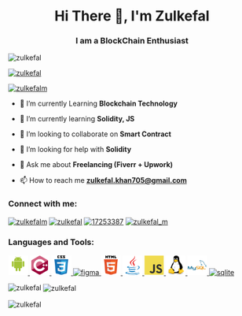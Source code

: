 <h1 align="center">Hi There 👋, I'm Zulkefal</h1>
<h3 align="center">I am a BlockChain Enthusiast</h3>

<p align="left"> <img src="https://komarev.com/ghpvc/?username=zulkefal&label=Profile%20views&color=0e75b6&style=flat" alt="zulkefal" /> </p>

<p align="left"> <a href="https://github.com/ryo-ma/github-profile-trophy"><img src="https://github-profile-trophy.vercel.app/?username=zulkefal" alt="zulkefal" /></a> </p>

<p align="left"> <a href="https://twitter.com/zulkefalm" target="blank"><img src="https://img.shields.io/twitter/follow/zulkefalm?logo=twitter&style=for-the-badge" alt="zulkefalm" /></a> </p>

- 🔭 I’m currently Learning **Blockchain Technology**

- 🌱 I’m currently learning **Solidity, JS**

- 👯 I’m looking to collaborate on **Smart Contract**

- 🤝 I’m looking for help with **Solidity**

- 💬 Ask me about **Freelancing (Fiverr + Upwork)**

- 📫 How to reach me **zulkefal.khan705@gmail.com**

<h3 align="left">Connect with me:</h3>
<p align="left">
<a href="https://twitter.com/zulkefalm" target="blank"><img align="center" src="https://raw.githubusercontent.com/rahuldkjain/github-profile-readme-generator/master/src/images/icons/Social/twitter.svg" alt="zulkefalm" height="30" width="40" /></a>
<a href="https://linkedin.com/in/zulkefal" target="blank"><img align="center" src="https://raw.githubusercontent.com/rahuldkjain/github-profile-readme-generator/master/src/images/icons/Social/linked-in-alt.svg" alt="zulkefal" height="30" width="40" /></a>
<a href="https://stackoverflow.com/users/17253387" target="blank"><img align="center" src="https://raw.githubusercontent.com/rahuldkjain/github-profile-readme-generator/master/src/images/icons/Social/stack-overflow.svg" alt="17253387" height="30" width="40" /></a>
<a href="https://instagram.com/zulkefal_m" target="blank"><img align="center" src="https://raw.githubusercontent.com/rahuldkjain/github-profile-readme-generator/master/src/images/icons/Social/instagram.svg" alt="zulkefal_m" height="30" width="40" /></a>
</p>

<h3 align="left">Languages and Tools:</h3>
<p align="left"> <a href="https://developer.android.com" target="_blank" rel="noreferrer"> <img src="https://raw.githubusercontent.com/devicons/devicon/master/icons/android/android-original-wordmark.svg" alt="android" width="40" height="40"/> </a> <a href="https://www.w3schools.com/cpp/" target="_blank" rel="noreferrer"> <img src="https://raw.githubusercontent.com/devicons/devicon/master/icons/cplusplus/cplusplus-original.svg" alt="cplusplus" width="40" height="40"/> </a> <a href="https://www.w3schools.com/css/" target="_blank" rel="noreferrer"> <img src="https://raw.githubusercontent.com/devicons/devicon/master/icons/css3/css3-original-wordmark.svg" alt="css3" width="40" height="40"/> </a> <a href="https://www.figma.com/" target="_blank" rel="noreferrer"> <img src="https://www.vectorlogo.zone/logos/figma/figma-icon.svg" alt="figma" width="40" height="40"/> </a> <a href="https://www.w3.org/html/" target="_blank" rel="noreferrer"> <img src="https://raw.githubusercontent.com/devicons/devicon/master/icons/html5/html5-original-wordmark.svg" alt="html5" width="40" height="40"/> </a> <a href="https://www.java.com" target="_blank" rel="noreferrer"> <img src="https://raw.githubusercontent.com/devicons/devicon/master/icons/java/java-original.svg" alt="java" width="40" height="40"/> </a> <a href="https://developer.mozilla.org/en-US/docs/Web/JavaScript" target="_blank" rel="noreferrer"> <img src="https://raw.githubusercontent.com/devicons/devicon/master/icons/javascript/javascript-original.svg" alt="javascript" width="40" height="40"/> </a> <a href="https://www.linux.org/" target="_blank" rel="noreferrer"> <img src="https://raw.githubusercontent.com/devicons/devicon/master/icons/linux/linux-original.svg" alt="linux" width="40" height="40"/> </a> <a href="https://www.mysql.com/" target="_blank" rel="noreferrer"> <img src="https://raw.githubusercontent.com/devicons/devicon/master/icons/mysql/mysql-original-wordmark.svg" alt="mysql" width="40" height="40"/> </a> <a href="https://www.sqlite.org/" target="_blank" rel="noreferrer"> <img src="https://www.vectorlogo.zone/logos/sqlite/sqlite-icon.svg" alt="sqlite" width="40" height="40"/> </a> </p>

<p><img align="left" src="https://github-readme-stats.vercel.app/api/top-langs?username=zulkefal&show_icons=true&locale=en&layout=compact" alt="zulkefal" /></p>

<p>&nbsp;<img align="center" src="https://github-readme-stats.vercel.app/api?username=zulkefal&show_icons=true&locale=en" alt="zulkefal" /></p>

<p><img align="center" src="https://github-readme-streak-stats.herokuapp.com/?user=zulkefal&" alt="zulkefal" /></p>

